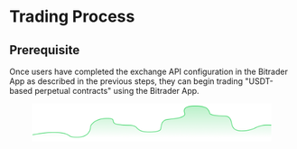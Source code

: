 # Trading Process

## Prerequisite

Once users have completed the exchange API configuration in the Bitrader App as described in the previous steps, they can begin trading "USDT-based perpetual contracts" using the Bitrader App.

<figure><img src="../../.gitbook/assets/Group 1 (1).png" alt=""><figcaption></figcaption></figure>
